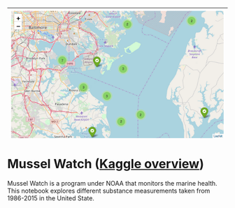 | <img src="photos/sites.png" alt="Mussel Watch Sites" style="float:left;"/> | 
|:--:| 

# Mussel Watch ([Kaggle overview](https://www.kaggle.com/sohier/mussel-watch))

<!-- ### This folder is no longer being updated, please see my notebook on Kaggle ([link]()) -->

Mussel Watch is a program under NOAA that monitors the marine health.  This notebook explores different substance measurements taken from 1986-2015 in the United State.

